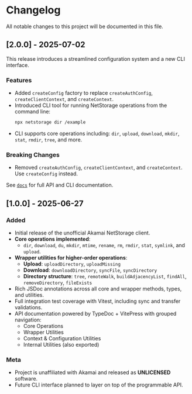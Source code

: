 # Changelog

All notable changes to this project will be documented in this file.

## [2.0.0] - 2025-07-02

This release introduces a streamlined configuration system and a new CLI interface.

### Features

- Added `createConfig` factory to replace `createAuthConfig`, `createClientContext`, and `createContext`.
- Introduced CLI tool for running NetStorage operations from the command line:
  ```bash
  npx netstorage dir /example
  ```
- CLI supports core operations including: `dir`, `upload`, `download`, `mkdir`, `stat`, `rmdir`, `tree`, and more.

### Breaking Changes

- Removed `createAuthConfig`, `createClientContext`, and `createContext`. Use `createConfig` instead.

See [`docs`](https://github.com/HeavyMedl/netstorage/tree/main/docs) for full API and CLI documentation.

## [1.0.0] - 2025-06-27

### Added

- Initial release of the unofficial Akamai NetStorage client.
- **Core operations implemented**:
  - `dir`, `download`, `du`, `mkdir`, `mtime`, `rename`, `rm`, `rmdir`, `stat`, `symlink`, and `upload`.
- **Wrapper utilities for higher-order operations**:
  - **Upload**: `uploadDirectory`, `uploadMissing`
  - **Download**: `downloadDirectory`, `syncFile`, `syncDirectory`
  - **Directory structure**: `tree`, `remoteWalk`, `buildAdjacencyList`, `findAll`, `removeDirectory`, `fileExists`
- Rich JSDoc annotations across all core and wrapper methods, types, and utilities.
- Full integration test coverage with Vitest, including sync and transfer validations.
- API documentation powered by TypeDoc + VitePress with grouped navigation:
  - Core Operations
  - Wrapper Utilities
  - Context & Configuration Utilities
  - Internal Utilities (also exported)

### Meta

- Project is unaffiliated with Akamai and released as **UNLICENSED** software.
- Future CLI interface planned to layer on top of the programmable API.
